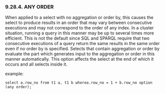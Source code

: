 <div id="opttechanyorder" class="section">

<div class="titlepage">

<div>

<div>

### 9.28.4. ANY ORDER

</div>

</div>

</div>

When applied to a select with no aggregation or order by, this causes
the select to produce results in an order that may vary between
consecutive executions and may not correspond to the order of any index.
In a cluster situation, running a query in this manner may be up to
several times more efficient. This is not the default since SQL and
SPARQL require that two consecutive executions of a query return the
same results in the same order even if no order by is specified. Selects
that contain aggregation or order by evaluate the part which generates
input to the aggregation or order in this manner automatically. This
option affects the select at the end of which it occurs and all selects
inside it.

example:

``` programlisting
select a.row_no from t1 a, t1 b wherea.row_no = 1 + b.row_no option (any order);
```

</div>
